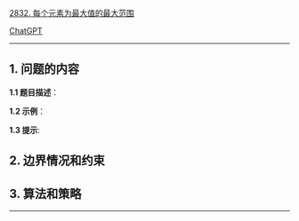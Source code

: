 [2832. 每个元素为最大值的最大范围](https://leetcode.cn/problems/maximal-range-that-each-element-is-maximum-in-it)

[ChatGPT](chat.openai.com)

---

## 1. 问题的内容
**1.1 题目描述**：

**1.2 示例**：

**1.3 提示**:

## 2. 边界情况和约束


## 3. 算法和策略

---

